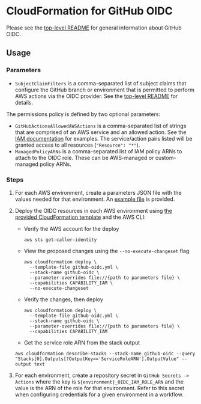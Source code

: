 # CloudFormation for GitHub OIDC

Please see the [top-level README](../README.md) for general information about GitHub OIDC.

## Usage

### Parameters

- `SubjectClaimFilters` is a comma-separated list of subject claims that configure the GitHub branch or environment that is permitted to perform AWS actions via the OIDC provider. See the [top-level README](../README.md) for details.

The permissions policy is defined by two optional parameters:

- `GitHubActionsAllowedAWSActions` is a comma-separated list of strings that are comprised of an AWS service and an allowed action. See the [IAM documentation](https://docs.aws.amazon.com/IAM/latest/UserGuide/reference_policies_elements_action.html) for examples. The service/action pairs listed will be granted access to all resources (`"Resource": "*"`).
- `ManagedPolicyARNs` is a comma-separated list of IAM policy ARNs to attach to the OIDC role. These can be AWS-managed or custom-managed policy ARNs.

### Steps

1. For each AWS environment, create a parameters JSON file with the values needed for that environment. An [example file](./parameters-example.json) is provided.

2. Deploy the OIDC resources in each AWS environment using [the provided CloudFormation template](./github-oidc.yml) and the AWS CLI:

   - Verify the AWS account for the deploy

     ```console
     aws sts get-caller-identity
     ```

   - View the proposed changes using the `--no-execute-changeset` flag

     ```console
     aws cloudformation deploy \
       --template-file github-oidc.yml \
       --stack-name github-oidc \
       --parameter-overrides file://{path to parameters file} \
       --capabilities CAPABILITY_IAM \
       --no-execute-changeset
     ```

   - Verify the changes, then deploy

     ```console
     aws cloudformation deploy \
       --template-file github-oidc.yml \
       --stack-name github-oidc \
       --parameter-overrides file://{path to parameters file} \
       --capabilities CAPABILITY_IAM
     ```

   - Get the service role ARN from the stack output

   ```console
   aws cloudformation describe-stacks --stack-name github-oidc --query "Stacks[0].Outputs[?OutputKey=='ServiceRoleARN'].OutputValue" --output text
   ```

3. For each environment, create a repository secret in `GitHub Secrets -> Actions` where the key is `${environment}_OIDC_IAM_ROLE_ARN` and the value is the ARN of the role for that environment. Refer to this secret when configuring credentials for a given environment in a workflow.
